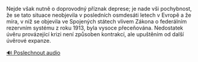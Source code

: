 
Nejde však nutně o doprovodný příznak deprese; je nade vši pochybnost, že se tato situace neobjevila v posledních osmdesáti letech v Evropě a že míra, v níž se objevila ve Spojených státech vlivem Zákona o federálním rezervním systému z roku 1913, byla vysoce přeceňována. Nedostatek úvěru provázející krizi není způsoben kontrakcí, ale upuštěním od další úvěrové expanze.

[🔊 Poslechnout audio](/data/7-paragraphs/audio/chapter_103/para_003-Nejde-vak-nutn-o-doprovodn-pznak-deprese-je.mp3)
